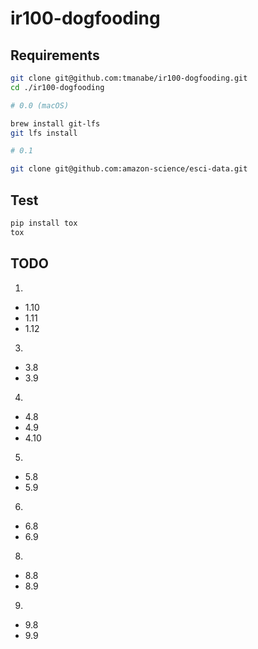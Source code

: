 # ir100-dogfooding

## Requirements

```sh
git clone git@github.com:tmanabe/ir100-dogfooding.git
cd ./ir100-dogfooding

# 0.0 (macOS)

brew install git-lfs
git lfs install

# 0.1

git clone git@github.com:amazon-science/esci-data.git
```

## Test

```sh
pip install tox
tox
```

## TODO
1.
- 1.10
- 1.11
- 1.12
3.
- 3.8
- 3.9
4.
- 4.8
- 4.9
- 4.10
5.
- 5.8
- 5.9
6.
- 6.8
- 6.9
8.
- 8.8
- 8.9
9.
- 9.8
- 9.9
